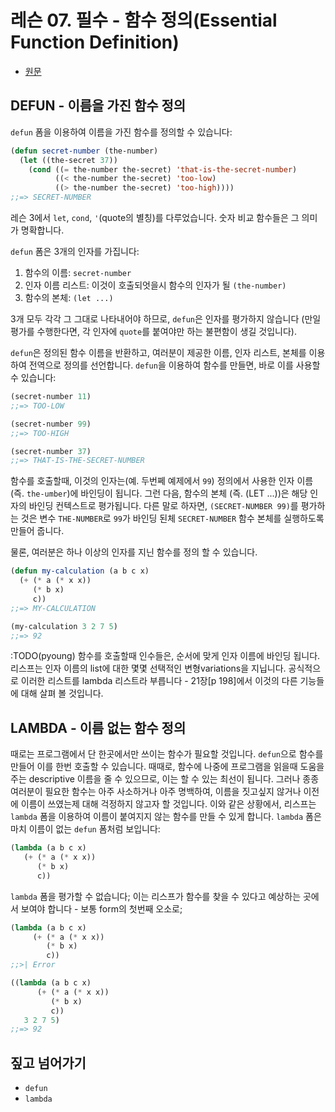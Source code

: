 # 레슨 07. 필수 - 함수 정의(Essential Function Definition)

- [원문](https://dept-info.labri.fr/~strandh/Teaching/MTP/Common/David-Lamkins/chapter03-07.html)


## DEFUN - 이름을 가진 함수 정의

 `defun` 폼을 이용하여 이름을 가진 함수를 정의할 수 있습니다:

``` lisp
(defun secret-number (the-number)
  (let ((the-secret 37))
    (cond ((= the-number the-secret) 'that-is-the-secret-number)
          ((< the-number the-secret) 'too-low)
          ((> the-number the-secret) 'too-high))))
;;=> SECRET-NUMBER
```

 레슨 3에서 `let`, `cond`, `'`(quote의 별칭)를 다루었습니다. 숫자 비교 함수들은 그 의미가 명확합니다.

 `defun` 폼은 3개의 인자를 가집니다:

1.  함수의 이름: `secret-number`
2.  인자 이름 리스트: 이것이 호출되엇을시 함수의 인자가 될 `(the-number)`
3.  함수의 본체: `(let ...)`

 3개 모두 각각 그 그대로 나타내어야 하므로, `defun`은 인자를 평가하지 않습니다 (만일 평가를 수행한다면, 각 인자에 `quote`를 붙여야만 하는 불편함이 생길 것입니다).

 `defun`은 정의된 함수 이름을 반환하고, 여러분이 제공한 이름, 인자 리스트, 본체를 이용하여 전역으로 정의를 선언합니다. `defun`을 이용하여 함수를 만들면, 바로 이를 사용할 수 있습니다:

``` lisp
(secret-number 11)
;;=> TOO-LOW

(secret-number 99)
;;=> TOO-HIGH

(secret-number 37)
;;=> THAT-IS-THE-SECRET-NUMBER
```

 함수를 호출할때, 이것의 인자는(예. 두번쩨 예제에서 `99`) 정의에서 사용한 인자 이름(즉. `the-umber`)에 바인딩이 됩니다. 그런 다음, 함수의 본체 (즉. (LET ...))은 해당 인자의 바인딩 컨텍스트로 평가됩니다. 다른 말로 하자면, `(SECRET-NUMBER 99)`를 평가하는 것은 변수 `THE-NUMBER`로 `99`가 바인딩 된체 `SECRET-NUMBER` 함수 본체를 실행하도록 만들어 줍니다.

 물론, 여러분은 하나 이상의 인자를 지닌 함수를 정의 할 수 있습니다.

``` lisp
(defun my-calculation (a b c x)
  (+ (* a (* x x))
     (* b x)
     c))
;;=> MY-CALCULATION

(my-calculation 3 2 7 5)
;;=> 92
```

:TODO(pyoung)
 함수를 호출할때 인수들은, 순서에 맞게 인자 이름에 바인딩 됩니다. 리스프는 인자 이름의 list에 대한 몇몇 선택적인 변형variations을 지닙니다. 공식적으로 이러한 리스트를 lambda 리스트라 부릅니다 - 21장[p 198]에서 이것의 다른 기능들에 대해 살펴 볼 것입니다.


## LAMBDA - 이름 없는 함수 정의

 때로는 프로그램에서 단 한곳에서만 쓰이는 함수가 필요할 것입니다. `defun`으로 함수를 만들어 이를 한번 호출할 수 있습니다. 때때로, 함수에 나중에 프로그램을 읽을때 도움을 주는 descriptive 이름을 줄 수 있으므로, 이는 할 수 있는 최선이 됩니다. 그러나 종종 여러분이 필요한 함수는 아주 사소하거나 아주 명백하여, 이름을 짓고싶지 않거나 이전에 이름이 쓰였는제 대해 걱정하지 않고자 할 것입니다. 이와 같은 상황에서, 리스프는 `lambda` 폼을 이용하여 이름이 붙여지지 않는 함수를 만들 수 있게 합니다. `lambda` 폼은 마치 이름이 없는 `defun` 폼처럼 보입니다:

``` lisp
(lambda (a b c x)
   (+ (* a (* x x))
      (* b x)
      c))
```

 `lambda` 폼을 평가할 수 없습니다; 이는 리스프가 함수를 찾을 수 있다고 예상하는 곳에서 보여야 합니다 - 보통 form의 첫번째 오소로;

``` lisp
(lambda (a b c x)
     (+ (* a (* x x))
        (* b x)
        c))
;;>| Error

((lambda (a b c x)
      (+ (* a (* x x))
         (* b x)
         c))
   3 2 7 5)
;;=> 92
```


## 짚고 넘어가기

- `defun`
- `lambda`